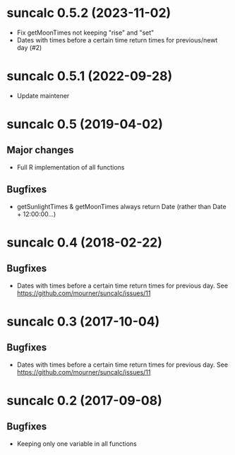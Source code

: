 # suncalc 0.5.2 (2023-11-02)

* Fix getMoonTimes not keeping "rise" and "set"
* Dates with times before a certain time return times for previous/newt day (#2)

# suncalc 0.5.1 (2022-09-28)

* Update maintener

# suncalc 0.5 (2019-04-02)

## Major changes 
* Full R implementation of all functions

## Bugfixes
* getSunlightTimes & getMoonTimes always return Date (rather than Date + 12:00:00...)

# suncalc 0.4 (2018-02-22)

## Bugfixes
* Dates with times before a certain time return times for previous day. See https://github.com/mourner/suncalc/issues/11

# suncalc 0.3 (2017-10-04)

## Bugfixes
* Dates with times before a certain time return times for previous day. See https://github.com/mourner/suncalc/issues/11

# suncalc 0.2 (2017-09-08)

## Bugfixes
* Keeping only one variable in all functions
